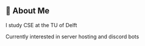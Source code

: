 ## 🚀 About Me
I study CSE at the TU of Delft

Currently interested in server hosting and discord bots
